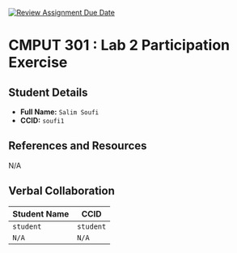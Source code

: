 [![Review Assignment Due Date](https://classroom.github.com/assets/deadline-readme-button-22041afd0340ce965d47ae6ef1cefeee28c7c493a6346c4f15d667ab976d596c.svg)](https://classroom.github.com/a/4btn9xaF)
# CMPUT 301 : Lab 2 Participation Exercise

## Student Details

- **Full Name:** `Salim Soufi`
- **CCID:** `soufi1`

## References and Resources

N/A

## Verbal Collaboration

| Student Name | CCID      |
| ------------ | --------- |
| `student`    | `student` |
| `N/A` | `N/A`  |

